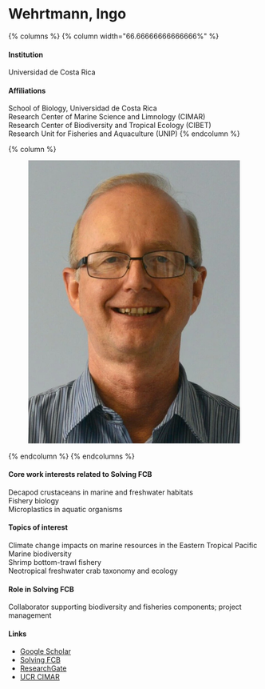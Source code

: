 # Wehrtmann, Ingo

{% columns %}
{% column width="66.66666666666666%" %}
#### Institution

Universidad de Costa Rica

#### Affiliations

School of Biology, Universidad de Costa Rica\
Research Center of Marine Science and Limnology (CIMAR)\
Research Center of Biodiversity and Tropical Ecology (CIBET)\
Research Unit for Fisheries and Aquaculture (UNIP)
{% endcolumn %}

{% column %}
<figure><img src="https://raw.githubusercontent.com/Solving-FCB/docs/refs/heads/main/.img/wehrtmann-i.webp" alt=""></figure>
{% endcolumn %}
{% endcolumns %}

#### Core work interests related to Solving FCB

Decapod crustaceans in marine and freshwater habitats\
Fishery biology\
Microplastics in aquatic organisms

#### Topics of interest

Climate change impacts on marine resources in the Eastern Tropical Pacific\
Marine biodiversity\
Shrimp bottom-trawl fishery\
Neotropical freshwater crab taxonomy and ecology

#### Role in Solving FCB

Collaborator supporting biodiversity and fisheries components; project management

#### Links

* [Google Scholar](https://scholar.google.com/citations?user=IAH83VYAAAAJ)
* [Solving FCB](https://solvingfcb.org/people/wehrtmann-i/)
* [ResearchGate](https://www.researchgate.net/profile/Ingo-Wehrtmann)
* [UCR CIMAR](https://www.cimar.ucr.ac.cr/investigacion/investigadores/ingo-s-wehrtmann.html)
